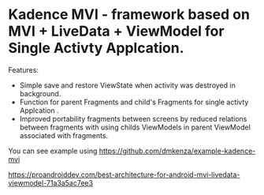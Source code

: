 # Kadence MVI -  framework based on MVI + LiveData + ViewModel for Single Activty Applcation.


Features:
- Simple save and restore ViewState when activity was destroyed in background. 
- Function for parent Fragments and child's Fragments for single activty Applcation .
- Improved portability fragments between screens by reduced relations between fragments with using childs ViewModels in parent ViewModel associated with fragments.

You can see example using https://github.com/dmkenza/example-kadence-mvi    


https://proandroiddev.com/best-architecture-for-android-mvi-livedata-viewmodel-71a3a5ac7ee3
